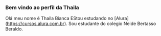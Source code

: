 ### Bem vindo ao perfil da Thaila

Olá meu nome é Thaila Bianca 
EStou estudando no [Alura] (https://cursos.alura.com.br).
Sou estudante do colegio Neide Bertasso Beraldo.
